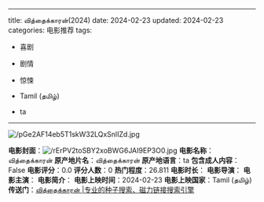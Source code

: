 
---
title: வித்தைக்காரன்(2024)
date: 2024-02-23
updated: 2024-02-23
categories: 电影推荐
tags:

- 喜剧
- 剧情
- 惊悚

- Tamil (தமிழ்)
- ta
---

<img src="https://image.tmdb.org/t/p/original/pGe2AF14eb5T1skW32LQxSnlIZd.jpg" alt="/pGe2AF14eb5T1skW32LQxSnlIZd.jpg" title="/pGe2AF14eb5T1skW32LQxSnlIZd.jpg">

**电影封面**：<img src="https://image.tmdb.org/t/p/w200/rErPV2toSBY2xoBWG6JAI9EP3O0.jpg" alt="/rErPV2toSBY2xoBWG6JAI9EP3O0.jpg" title="/rErPV2toSBY2xoBWG6JAI9EP3O0.jpg">
**电影名称**：வித்தைக்காரன்
**原产地片名**：வித்தைக்காரன்
**原产地语言**：ta
**包含成人内容**：False
**电影评分**：0.0
**评分人数**：0
**热门程度**：26.811
**电影时长**：
**电影导演**：
**电影主演**：
**电影简介**：
**电影上映时间**：2024-02-23
**电影上映国家**：Tamil (தமிழ்)
**传送门**：[வித்தைக்காரன் |专业的种子搜索、磁力链接搜索引擎](https://movie.amd794.com:2083/?search=%E0%AE%B5%E0%AE%BF%E0%AE%A4%E0%AF%8D%E0%AE%A4%E0%AF%88%E0%AE%95%E0%AF%8D%E0%AE%95%E0%AE%BE%E0%AE%B0%E0%AE%A9%E0%AF%8D&ordering=&mode=match_phrase&page_size=10&page=1)

